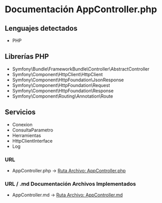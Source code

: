 # Documentación AppController.php

## Lenguajes detectados
* PHP

## Librerías PHP
* Symfony\Bundle\FrameworkBundle\Controller\AbstractController
* Symfony\Component\HttpClient\HttpClient
* Symfony\Component\HttpFoundation\JsonResponse
* Symfony\Component\HttpFoundation\Request
* Symfony\Component\HttpFoundation\Response
* Symfony\Component\Routing\Annotation\Route

## Servicios
* Conexion
* ConsultaParametro
* Herramientas
* HttpClientInterface
* Log

### URL
* AppController.php -> [Ruta Archivo: AppController.php](..\..\archivos_testing\AppController.php)

### URL / .md Documentación Archivos Implementados
* AppController.md -> [Ruta Archivo: AppController.md](AppController.md)

